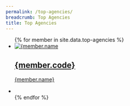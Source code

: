 ```yaml
---
permalink: /top-agencies/
breadcrumb: Top Agencies
title: Top Agencies
---
```


<ul className="block-grid">
{% for member in site.data.top-agencies %}
  <li className="grid-item">
       <a href={member.website}>
       <img src={member.image-url} alt={member.name + ' logo'} />
        <h2>{member.code}</h2>
        <p>{member.name}</p>
         </a>
    </li>
    <li className="grid-item filler"></li>
{% endfor %}
</ul>
